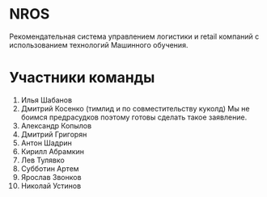 # NROS
Рекомендательная система управлением логистики и retail компаний с использованием технологий Машинного обучения. 

# Участники команды

1) Илья Шабанов
2) Дмитрий Косенко (тимлид и по совместительству куколд) Мы не боимся предрасудков поэтому готовы сделать такое заявление.
3) Александр Копылов
4) Дмитрий Григорян
5) Антон Шадрин
6) Кирилл Абрамкин
7) Лев Тулявко
8) Субботин Артем
9) Ярослав Звонков
10) Николай Устинов